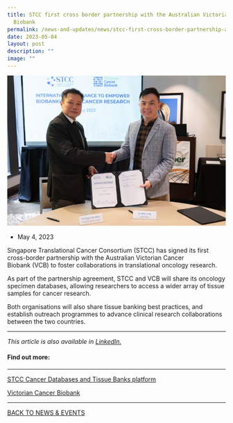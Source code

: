 ```yaml
---
title: STCC first cross border partnership with the Australian Victorian Cancer
  Biobank
permalink: /news-and-updates/news/stcc-first-cross-border-partnership-australian-victorian-cancer-biobank/
date: 2023-05-04
layout: post
description: ""
image: ""
---
```

![](/images/Resources/may%204%202023.jpg)

*   May 4, 2023
    

Singapore Translational Cancer Consortium (STCC) has signed its first cross-border partnership with the Australian Victorian Cancer Biobank (VCB) to foster collaborations in translational oncology research.  

As part of the partnership agreement, STCC and VCB will share its oncology specimen databases, allowing researchers to access a wider array of tissue samples for cancer research.

Both organisations will also share tissue banking best practices, and establish outreach programmes to advance clinical research collaborations between the two countries.  

* * *

_This article is also available in [LinkedIn.](https://www.linkedin.com/feed/update/urn:li:activity:7059754757837455360/)_


#### Find out more:

* * *

[STCC Cancer Databases and Tissue Banks platform](https://www.stcc.sg/platforms/cancer-databases-and-tissue-banks/)

[Victorian Cancer Biobank](https://viccancerbiobank.org.au/) 

* * *

[BACK TO NEWS & EVENTS](https://www.stcc.sg/news-updates/)